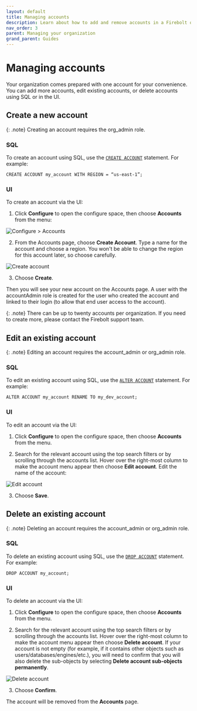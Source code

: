 ```yaml
---
layout: default
title: Managing accounts
description: Learn about how to add and remove accounts in a Firebolt organization.
nav_order: 3
parent: Managing your organization
grand_parent: Guides
---
```


# Managing accounts

Your organization comes prepared with one account for your convenience. You can add more accounts, edit existing accounts, or delete accounts using SQL or in the UI.

## Create a new account

{: .note}
Creating an account requires the org_admin role.

### SQL
 To create an account using SQL, use the [`CREATE ACCOUNT`](../../sql_reference/commands/database-objects/create-account.md) statement. For example:

```CREATE ACCOUNT my_account WITH REGION = “us-east-1”;```

### UI 
To create an account via the UI:
1. Click **Configure** to open the configure space, then choose **Accounts** from the menu:

![Configure > Accounts](../../assets/images/accountspage.png)

2. From the Accounts page, choose **Create Account**.
Type a name for the account and choose a region. You won't be able to change the region for this account later, so choose carefully.

![Create account](../../assets/images/createaccount.png)

3. Choose **Create**. 

Then you will see your new account on the Accounts page. A user with the accountAdmin role is created for the user who created the account and linked to their login (to allow that end user access to the account).

{: .note}
There can be up to twenty accounts per organization. If you need to create more, please contact the Firebolt support team.

## Edit an existing account

{: .note}
Editing an account requires the account_admin or org_admin role.

### SQL 
To edit an existing account using SQL, use the [`ALTER ACCOUNT`](../../sql_reference/commands/database-objects/alter-account.md) statement. For example:

```ALTER ACCOUNT my_account RENAME TO my_dev_account;```

### UI
To edit an account via the UI:
1. Click **Configure** to open the configure space, then choose **Accounts** from the menu.

2. Search for the relevant account using the top search filters or by scrolling through the accounts list. Hover over the right-most column to make the account menu appear then choose **Edit account**.
Edit the name of the account:

![Edit account](../../assets/images/editaccount.png)

3. Choose **Save**. 

## Delete an existing account

{: .note}
Deleting an account requires the account_admin or org_admin role.

### SQL 
To delete an existing account using SQL, use the [`DROP ACCOUNT`](../../sql_reference/commands/database-objects/drop-account.md) statement. For example:

```DROP ACCOUNT my_account;```

### UI
To delete an account via the UI:
1. Click **Configure** to open the configure space, then choose **Accounts** from the menu.

2. Search for the relevant account using the top search filters or by scrolling through the accounts list. Hover over the right-most column to make the account menu appear then choose **Delete account**. 
If your account is not empty (for example, if it contains other objects such as users/databases/engines/etc.), you will need to confirm that you will also delete the sub-objects by selecting **Delete account sub-objects permanently**.

![Delete account](../../assets/images/deleteaccount.png)

3. Choose **Confirm**.

The account will be removed from the **Accounts** page.


